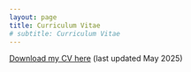 ```yaml
---
layout: page
title: Curriculum Vitae
# subtitle: Curriculum Vitae
---
```



[Download my CV here](/CVMay2025.pdf) (last updated May 2025)
